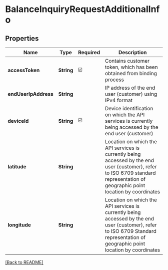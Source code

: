 # BalanceInquiryRequestAdditionalInfo
## Properties

| Name | Type | Required | Description |
| ------------- | ------------- | ------------- | ------------- |
| **accessToken** | **String** | ☑️ | Contains customer token, which has been obtained from binding process |
| **endUserIpAddress** | **String** |  | IP address of the end user (customer) using IPv4 format |
| **deviceId** | **String** | ☑️ | Device identification on which the API services is currently being accessed by the end user (customer) |
| **latitude** | **String** |  | Location on which the API services is currently being accessed by the end user (customer), refer to ISO 6709 standard representation of geographic point location by coordinates |
| **longitude** | **String** |  | Location on which the API services is currently being accessed by the end user (customer), refer to ISO 6709 Standard representation of geographic point location by coordinates |

[[Back to README]](../../../../README.md)
